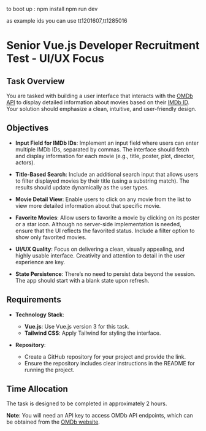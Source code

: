 to boot up :
npm install
npm run dev

as example ids you can use tt1201607,tt1285016




# Senior Vue.js Developer Recruitment Test - UI/UX Focus

## Task Overview

You are tasked with building a user interface that interacts with the [OMDb API](http://www.omdbapi.com/) to display detailed information about movies based on their [IMDb ID](https://www.imdb.com/). Your solution should emphasize a clean, intuitive, and user-friendly design. 

## Objectives

- **Input Field for IMDb IDs**: Implement an input field where users can enter multiple IMDb IDs, separated by commas. The interface should fetch and display information for each movie (e.g., title, poster, plot, director, actors).

- **Title-Based Search**: Include an additional search input that allows users to filter displayed movies by their title (using a substring match). The results should update dynamically as the user types.

- **Movie Detail View**: Enable users to click on any movie from the list to view more detailed information about that specific movie.

- **Favorite Movies**: Allow users to favorite a movie by clicking on its poster or a star icon. Although no server-side implementation is needed, ensure that the UI reflects the favorited status. Include a filter option to show only favorited movies.

- **UI/UX Quality**: Focus on delivering a clean, visually appealing, and highly usable interface. Creativity and attention to detail in the user experience are key.

- **State Persistence**: There’s no need to persist data beyond the session. The app should start with a blank state upon refresh.

## Requirements

- **Technology Stack**:
  - **Vue.js**: Use Vue.js version 3 for this task.
  - **Tailwind CSS**: Apply Tailwind for styling the interface.

- **Repository**: 
  - Create a GitHub repository for your project and provide the link.
  - Ensure the repository includes clear instructions in the README for running the project.

## Time Allocation

The task is designed to be completed in approximately 2 hours.

**Note**: You will need an API key to access OMDb API endpoints, which can be obtained from the [OMDb website](http://www.omdbapi.com/).
